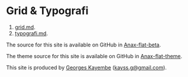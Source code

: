Grid & Typografi
==============================================

1. [grid.md](grid).
2. [typografi.md](typografi).

The source for this site is available on GitHub in [Anax-flat-beta](https://github.com/gmiak/Anax-flat).

The theme source for this site is available on GitHub in [Anax-flat-theme](https://github.com/gmiak/anax-flat-theme).

This site is produced by [Georges Kayembe](https://dbwebb.se) (kayss.g@gmail.com).
